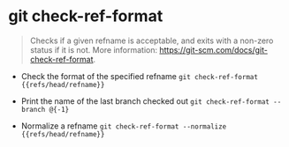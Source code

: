 # git check-ref-format
> Checks if a given refname is acceptable, and exits with a non-zero status if it is not.
> More information: <https://git-scm.com/docs/git-check-ref-format>.

- Check the format of the specified refname
`git check-ref-format {{refs/head/refname}}`

- Print the name of the last branch checked out
`git check-ref-format --branch @{-1}`

- Normalize a refname
`git check-ref-format --normalize {{refs/head/refname}}`
